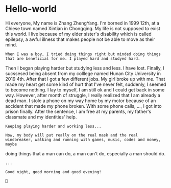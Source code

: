 # Hello-world

Hi everyone,
    My name is Zhang ZhengYang. I'm borned in 1999 12th, at a Chiese town named Xintian in Chongqing. My life is not supposed to exist
this world. I live because of my elder sister's disability which is called epilepsy, a awful illness that makes people not be able to 
move as their mind. 
    
    When I was a boy, I tried doing things right but minded doing things that are beneficial for me. I played hard and studyed hard. 
Then I began playing harder but studying less and less. I have lost. Finally, I sucssesed being absent from my colllege named Hunan 
City University in 2019 4th. After that I got a few different jobs. My girl broke up with me. That made my heart get some kind of hurt
that I've never felt, suddenly, I seemed to become nothing. I lay to myself, I am still ok and I could get back in some way. However,
after month of struggle, I really realized that I am already a dead man. I stole a phone on my way home by my motor because of an accident
that made my phone broken. With some phone calls, ..., I got into prison finally. After the sentence, I am free at my parents, my father's
classmate and my identities' help. 
    
    Keeping playing harder and working less...
    
    Now, my body will put really on the real mask and the real windbreaker, walking and running with games, music, codes and money, maybe
doing things that a man can do, a man can't do, especially a man should do.
    
    ...
    
    Good night, good morning and good evening!
    
    🙂
